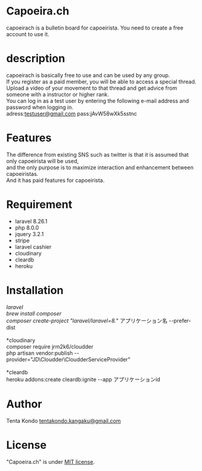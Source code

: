 # Capoeira.ch
capoeirach is a bulletin board for capoeirista. You need to create a free account to use it.

 
# description
capoeirach is basically free to use and can be used by any group.<br>
If you register as a paid member, you will be able to access a special thread.<br>
Upload a video of your movement to that thread and get advice from someone with a instructor or higher rank.<br>
You can log in as a test user by entering the following e-mail address and password when logging in.<br>
adress:testuser@gmail.com
pass:jAvW58wXk5sstnc

 
# Features
 
The difference from existing SNS such as twitter is that it is assumed that only capoeirista will be used, <br>
and the only purpose is to maximize interaction and enhancement between capoeiristas. <br>
And it has paid features for capoeirista.
 
# Requirement
* laravel 8.26.1
* php 8.0.0
* jquery 3.2.1
* stripe
* laravel cashier 
* cloudinary
* cleardb
* heroku
 

# Installation
*laravel<br>
  brew install composer   
  composer create-project "laravel/laravel=8.*" アプリケーション名 --prefer-dist  
  <br>
*cloudinary  
  composer require jrm2k6/cloudder<br>
  php artisan vendor:publish --provider="JD\Cloudder\CloudderServiceProvider"  
  <br>
*cleardb  
heroku addons:create cleardb:ignite --app アプリケーションid
 
# Author
 
 Tenta Kondo
 tentakondo.kangaku@gmail.com

 
# License

 
"Capoeira.ch" is under [MIT license](https://en.wikipedia.org/wiki/MIT_License).
 

